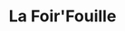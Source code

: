 ---
title: "La Foir'Fouille"
url: /saint-die-des-vosges/la-foirfouille/
shop: magasin de variétés
---